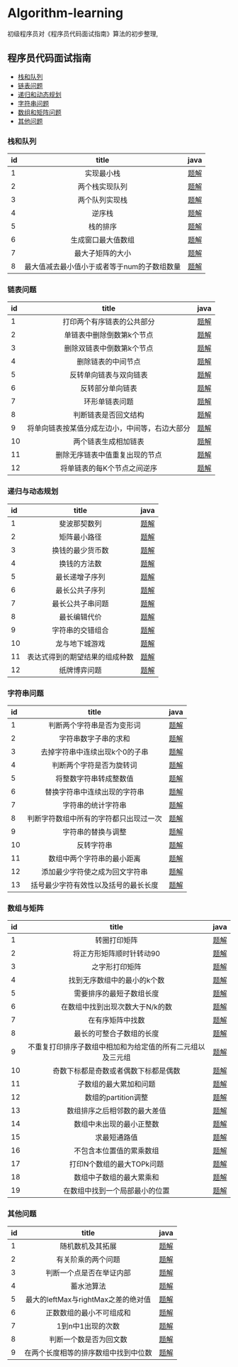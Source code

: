 # Algorithm-learning
初级程序员对《程序员代码面试指南》算法的初步整理,

## 程序员代码面试指南
- [栈和队列](###栈和队列)
- [链表问题](###链表问题)
- [递归和动态规划](###递归和动态规划)
- [字符串问题](###字符串问题)
- [数组和矩阵问题](###数组和矩阵问题)
- [其他问题](###其他问题)

### 栈和队列
| id| title| java|
|:----|:------:|:----:|
|1| 实现最小栈|[题解](https://github.com/RobbChen/Algorithm-learning/blob/master/%E6%A0%88%E4%B8%8E%E9%98%9F%E5%88%97/1.%20%E5%AE%9E%E7%8E%B0%E6%9C%80%E5%B0%8F%E6%A0%88.md)|
|2| 两个栈实现队列|[题解](https://github.com/RobbChen/Algorithm-learning/blob/master/%E6%A0%88%E4%B8%8E%E9%98%9F%E5%88%97/2.%20%E6%9C%89%E4%B8%A4%E4%B8%AA%E6%A0%88%E7%BB%84%E6%88%90%E9%98%9F%E5%88%97.md)|
|3| 两个队列实现栈|[题解](https://github.com/RobbChen/Algorithm-learning/blob/master/%E6%A0%88%E4%B8%8E%E9%98%9F%E5%88%97/3.%20%E4%B8%A4%E4%B8%AA%E9%98%9F%E5%88%97%E5%AE%9E%E7%8E%B0%E6%A0%88.md)|
|4| 逆序栈|[题解](https://github.com/RobbChen/Algorithm-learning/blob/master/%E6%A0%88%E4%B8%8E%E9%98%9F%E5%88%97/4.%20%E4%BD%BF%E7%94%A8%E9%80%92%E5%BD%92%E5%87%BD%E6%95%B0%E5%92%8C%E6%A0%88%E6%93%8D%E4%BD%9C%E9%80%86%E5%BA%8F%E4%B8%80%E4%B8%AA%E6%A0%88.md)|
|5| 栈的排序|[题解](https://github.com/RobbChen/Algorithm-learning/blob/master/%E6%A0%88%E4%B8%8E%E9%98%9F%E5%88%97/5.%20%E7%94%A8%E4%B8%80%E4%B8%AA%E6%A0%88%E5%AE%9E%E7%8E%B0%E5%8F%A6%E4%B8%80%E4%B8%AA%E6%A0%88%E7%9A%84%E6%8E%92%E5%BA%8F.md)|
|6|生成窗口最大值数组|[题解](https://github.com/RobbChen/Algorithm-learning/blob/master/%E6%A0%88%E4%B8%8E%E9%98%9F%E5%88%97/6.%20%E7%94%9F%E6%88%90%E7%AA%97%E5%8F%A3%E6%9C%80%E5%A4%A7%E5%80%BC%E6%95%B0%E7%BB%84.md)|
|7| 最大子矩阵的大小|[题解](https://github.com/RobbChen/Algorithm-learning/blob/master/%E6%A0%88%E4%B8%8E%E9%98%9F%E5%88%97/7.%20%E6%B1%82%E6%9C%80%E5%A4%A7%E5%AD%90%E7%9F%A9%E9%98%B5%E7%9A%84%E5%A4%A7%E5%B0%8F.md)|
|8| 最大值减去最小值小于或者等于num的子数组数量|[题解](https://github.com/RobbChen/Algorithm-learning/blob/master/%E6%A0%88%E4%B8%8E%E9%98%9F%E5%88%97/8.%E6%9C%80%E5%A4%A7%E5%80%BC%E5%87%8F%E5%8E%BB%E6%9C%80%E5%B0%8F%E5%80%BC%E5%B0%8F%E4%BA%8E%E6%88%96%E8%80%85%E7%AD%89%E4%BA%8Enum%E7%9A%84%E5%AD%90%E6%95%B0%E7%BB%84%E7%9A%84%E6%95%B0%E9%87%8F.md)|


### 链表问题
| id| title| java|
|:----|:------:|:----:|
|1| 打印两个有序链表的公共部分|[题解](https://github.com/RobbChen/Algorithm-learning/blob/master/%E9%93%BE%E8%A1%A8%E9%97%AE%E9%A2%98/1.%E6%89%93%E5%8D%B0%E4%B8%A4%E4%B8%AA%E6%9C%89%E5%BA%8F%E9%93%BE%E8%A1%A8%E7%9A%84%E5%85%AC%E5%85%B1%E9%83%A8%E5%88%86.md)|
|2| 单链表中删除倒数第k个节点|[题解](https://github.com/RobbChen/Algorithm-learning/blob/master/%E9%93%BE%E8%A1%A8%E9%97%AE%E9%A2%98/2.%20%E5%8D%95%E9%93%BE%E8%A1%A8%E4%B8%AD%E5%88%A0%E9%99%A4%E5%80%92%E6%95%B0%E7%AC%ACk%E4%B8%AA%E8%8A%82%E7%82%B9.md)|
|3| 删除双链表中倒数第k个节点|[题解](https://github.com/RobbChen/Algorithm-learning/blob/master/%E9%93%BE%E8%A1%A8%E9%97%AE%E9%A2%98/3.%20%E5%88%A0%E9%99%A4%E5%8F%8C%E9%93%BE%E8%A1%A8%E4%B8%AD%E5%80%92%E6%95%B0%E7%AC%ACk%E4%B8%AA%E8%8A%82%E7%82%B9.md)|
|4| 删除链表的中间节点|[题解](https://github.com/RobbChen/Algorithm-learning/blob/master/%E9%93%BE%E8%A1%A8%E9%97%AE%E9%A2%98/4.%20%E5%88%A0%E9%99%A4%E9%93%BE%E8%A1%A8%E7%9A%84%E4%B8%AD%E9%97%B4%E8%8A%82%E7%82%B9%E5%92%8Ca.b%E5%A4%84%E7%9A%84%E8%8A%82%E7%82%B9.md)|
|5| 反转单向链表与双向链表|[题解](https://github.com/RobbChen/Algorithm-learning/blob/master/%E9%93%BE%E8%A1%A8%E9%97%AE%E9%A2%98/5.%20%E5%8F%8D%E8%BD%AC%E5%8D%95%E5%90%91%E9%93%BE%E8%A1%A8%E4%B8%8E%E5%8F%8C%E5%90%91%E9%93%BE%E8%A1%A8.md)|
|6| 反转部分单向链表|[题解](https://github.com/RobbChen/Algorithm-learning/blob/master/%E9%93%BE%E8%A1%A8%E9%97%AE%E9%A2%98/6.%20%E5%8F%8D%E8%BD%AC%E9%83%A8%E5%88%86%E5%8D%95%E5%90%91%E9%93%BE%E8%A1%A8.md)|
|7| 环形单链表问题|[题解](https://github.com/RobbChen/Algorithm-learning/blob/master/%E9%93%BE%E8%A1%A8%E9%97%AE%E9%A2%98/7.%20%E7%8E%AF%E5%BD%A2%E5%8D%95%E9%93%BE%E8%A1%A8%E9%97%AE%E9%A2%98.md)|
|8| 判断链表是否回文结构|[题解](https://github.com/RobbChen/Algorithm-learning/blob/master/%E9%93%BE%E8%A1%A8%E9%97%AE%E9%A2%98/8.%20%E5%88%A4%E6%96%AD%E9%93%BE%E8%A1%A8%E6%98%AF%E5%90%A6%E6%98%AF%E5%9B%9E%E6%96%87%E7%BB%93%E6%9E%84.md)|
|9| 将单向链表按某值分成左边小，中间等，右边大部分|[题解](https://github.com/RobbChen/Algorithm-learning/blob/master/%E9%93%BE%E8%A1%A8%E9%97%AE%E9%A2%98/9.%20%E5%B0%86%E5%8D%95%E5%90%91%E9%93%BE%E8%A1%A8%E6%8C%89%E6%9F%90%E5%80%BC%E5%88%86%E6%88%90%E5%B7%A6%E8%BE%B9%E5%B0%8F%EF%BC%8C%E4%B8%AD%E9%97%B4%E7%9B%B8%E7%AD%89%EF%BC%8C%E5%8F%B3%E8%BE%B9%E5%A4%A7%E7%9A%84%E5%BD%A2%E5%BC%8F.md)|
|10| 两个链表生成相加链表|[题解](https://github.com/RobbChen/Algorithm-learning/blob/master/%E9%93%BE%E8%A1%A8%E9%97%AE%E9%A2%98/10.%E4%B8%A4%E4%B8%AA%E9%93%BE%E8%A1%A8%E7%94%9F%E6%88%90%E7%9B%B8%E5%8A%A0%E9%93%BE%E8%A1%A8.md)|
|11| 删除无序链表中值重复出现的节点|[题解](https://github.com/RobbChen/Algorithm-learning/blob/master/%E9%93%BE%E8%A1%A8%E9%97%AE%E9%A2%98/11.%20%E5%88%A0%E9%99%A4%E6%97%A0%E5%BA%8F%E9%93%BE%E8%A1%A8%E4%B8%AD%E5%80%BC%E9%87%8D%E5%A4%8D%E5%87%BA%E7%8E%B0%E7%9A%84%E8%8A%82%E7%82%B9.md)|
|12| 将单链表的每K个节点之间逆序|[题解](https://github.com/RobbChen/Algorithm-learning/blob/master/%E9%93%BE%E8%A1%A8%E9%97%AE%E9%A2%98/12.%20%E5%B0%86%E5%8D%95%E9%93%BE%E8%A1%A8%E7%9A%84%E6%AF%8FK%E4%B8%AA%E8%8A%82%E7%82%B9%E4%B9%8B%E9%97%B4%E9%80%86%E5%BA%8F.md)|

### 递归与动态规划
| id| title |java|
|:---|:-----:|:----:|
|1|斐波那契数列|[题解](https://github.com/RobbChen/Algorithm-learning/blob/master/%E9%80%92%E5%BD%92%E4%B8%8E%E5%8A%A8%E6%80%81%E8%A7%84%E5%88%92/1.%E6%96%90%E6%B3%A2%E9%82%A3%E5%A5%91%E7%B3%BB%E5%88%97%E9%97%AE%E9%A2%98.md)|
|2|矩阵最小路径|[题解](https://github.com/RobbChen/Algorithm-learning/blob/master/%E9%80%92%E5%BD%92%E4%B8%8E%E5%8A%A8%E6%80%81%E8%A7%84%E5%88%92/2.%20%E7%9F%A9%E9%98%B5%E6%9C%80%E5%B0%8F%E8%B7%AF%E5%BE%84%E5%92%8C.md)|
|3|换钱的最少货币数|[题解](https://github.com/RobbChen/Algorithm-learning/blob/master/%E9%80%92%E5%BD%92%E4%B8%8E%E5%8A%A8%E6%80%81%E8%A7%84%E5%88%92/3.%20%E6%8D%A2%E9%92%B1%E7%9A%84%E6%9C%80%E5%B0%91%E8%B4%A7%E5%B8%81%E6%95%B0.md)|
|4|换钱的方法数|[题解](https://github.com/RobbChen/Algorithm-learning/blob/master/%E9%80%92%E5%BD%92%E4%B8%8E%E5%8A%A8%E6%80%81%E8%A7%84%E5%88%92/4.%20%E6%8D%A2%E9%92%B1%E7%9A%84%E6%96%B9%E6%B3%95%E6%95%B0.md)|
|5|最长递增子序列|[题解](https://github.com/RobbChen/Algorithm-learning/blob/master/%E9%80%92%E5%BD%92%E4%B8%8E%E5%8A%A8%E6%80%81%E8%A7%84%E5%88%92/5.%E6%9C%80%E9%95%BF%E9%80%92%E5%A2%9E%E5%AD%90%E5%BA%8F%E5%88%97.md)|
|6|最长公共子序列|[题解](https://github.com/RobbChen/Algorithm-learning/blob/master/%E9%80%92%E5%BD%92%E4%B8%8E%E5%8A%A8%E6%80%81%E8%A7%84%E5%88%92/6.%20%E6%9C%80%E9%95%BF%E5%85%AC%E5%85%B1%E5%AD%90%E5%BA%8F%E5%88%97.md)|
|7|最长公共子串问题|[题解](https://github.com/RobbChen/Algorithm-learning/blob/master/%E9%80%92%E5%BD%92%E4%B8%8E%E5%8A%A8%E6%80%81%E8%A7%84%E5%88%92/7.%20%E6%9C%80%E9%95%BF%E5%85%AC%E5%85%B1%E5%AD%90%E4%B8%B2%E9%97%AE%E9%A2%98.md)|
|8|最长编辑代价|[题解](https://github.com/RobbChen/Algorithm-learning/blob/master/%E9%80%92%E5%BD%92%E4%B8%8E%E5%8A%A8%E6%80%81%E8%A7%84%E5%88%92/8.%20%E6%9C%80%E9%95%BF%E7%BC%96%E8%BE%91%E4%BB%A3%E4%BB%B7.md)|
|9|字符串的交错组合|[题解](https://github.com/RobbChen/Algorithm-learning/blob/master/%E9%80%92%E5%BD%92%E4%B8%8E%E5%8A%A8%E6%80%81%E8%A7%84%E5%88%92/9.%20%E5%AD%97%E7%AC%A6%E4%B8%B2%E7%9A%84%E4%BA%A4%E9%94%99%E7%BB%84%E5%90%88.md)|
|10|龙与地下城游戏|[题解](https://github.com/RobbChen/Algorithm-learning/blob/master/%E9%80%92%E5%BD%92%E4%B8%8E%E5%8A%A8%E6%80%81%E8%A7%84%E5%88%92/10.%20%E9%BE%99%E4%B8%8E%E5%9C%B0%E4%B8%8B%E5%9F%8E%E6%B8%B8%E6%88%8F.md)|
|11|表达式得到的期望结果的组成种数|[题解](https://github.com/RobbChen/Algorithm-learning/blob/master/%E9%80%92%E5%BD%92%E4%B8%8E%E5%8A%A8%E6%80%81%E8%A7%84%E5%88%92/11.%20%E8%A1%A8%E8%BE%BE%E5%BC%8F%E5%BE%97%E5%88%B0%E7%9A%84%E6%9C%9F%E6%9C%9B%E7%BB%93%E6%9E%9C%E7%9A%84%E7%BB%84%E6%88%90%E7%A7%8D%E6%95%B0.md)|
|12|纸牌博弈问题|[题解](https://github.com/RobbChen/Algorithm-learning/blob/master/%E9%80%92%E5%BD%92%E4%B8%8E%E5%8A%A8%E6%80%81%E8%A7%84%E5%88%92/12.%20%E7%BA%B8%E7%89%8C%E5%8D%9A%E5%BC%88%E9%97%AE%E9%A2%98.md)|


### 字符串问题
|id|title| java|
|:---|:-----:|:----:|
|1|判断两个字符串是否为变形词|[题解](https://github.com/RobbChen/Algorithm-learning/blob/master/%E5%AD%97%E7%AC%A6%E4%B8%B2%E9%97%AE%E9%A2%98/1.%20%E5%88%A4%E6%96%AD%E4%B8%A4%E4%B8%AA%E5%AD%97%E7%AC%A6%E4%B8%B2%E6%98%AF%E5%90%A6%E4%B8%BA%E5%8F%98%E5%BD%A2%E8%AF%8D.md)|
|2|字符串数字子串的求和|[题解](https://github.com/RobbChen/Algorithm-learning/blob/master/%E5%AD%97%E7%AC%A6%E4%B8%B2%E9%97%AE%E9%A2%98/2.%20%E5%AD%97%E7%AC%A6%E4%B8%B2%E6%95%B0%E5%AD%97%E5%AD%90%E4%B8%B2%E7%9A%84%E6%B1%82%E5%92%8C.md)|
|3|去掉字符串中连续出现k个0的子串|[题解](https://github.com/RobbChen/Algorithm-learning/blob/master/%E5%AD%97%E7%AC%A6%E4%B8%B2%E9%97%AE%E9%A2%98/3.%20%E5%8E%BB%E6%8E%89%E5%AD%97%E7%AC%A6%E4%B8%B2%E4%B8%AD%E8%BF%9E%E7%BB%AD%E5%87%BA%E7%8E%B0k%E4%B8%AA0%E7%9A%84%E5%AD%90%E4%B8%B2.md)|
|4|判断两个字符是否为旋转词|[题解](https://github.com/RobbChen/Algorithm-learning/blob/master/%E5%AD%97%E7%AC%A6%E4%B8%B2%E9%97%AE%E9%A2%98/4.%20%E5%88%A4%E6%96%AD%E4%B8%A4%E4%B8%AA%E5%AD%97%E7%AC%A6%E4%B8%B2%E6%98%AF%E5%90%A6%E4%B8%BA%E6%97%8B%E8%BD%AC%E8%AF%8D.md)|
|5|将整数字符串转成整数值|[题解](https://github.com/RobbChen/Algorithm-learning/blob/master/%E5%AD%97%E7%AC%A6%E4%B8%B2%E9%97%AE%E9%A2%98/5.%20%E5%B0%86%E6%95%B4%E6%95%B0%E5%AD%97%E7%AC%A6%E4%B8%B2%E8%BD%AC%E6%88%90%E6%95%B4%E6%95%B0%E5%80%BC.md)|
|6|替换字符串中连续出现的字符串|[题解](https://github.com/RobbChen/Algorithm-learning/blob/master/%E5%AD%97%E7%AC%A6%E4%B8%B2%E9%97%AE%E9%A2%98/6.%20%E6%9B%BF%E6%8D%A2%E5%AD%97%E7%AC%A6%E4%B8%B2%E4%B8%AD%E8%BF%9E%E7%BB%AD%E5%87%BA%E7%8E%B0%E7%9A%84%E5%AD%97%E7%AC%A6%E4%B8%B2.md)|
|7|字符串的统计字符串|[题解](https://github.com/RobbChen/Algorithm-learning/blob/master/%E5%AD%97%E7%AC%A6%E4%B8%B2%E9%97%AE%E9%A2%98/7.%20%E5%AD%97%E7%AC%A6%E4%B8%B2%E7%9A%84%E7%BB%9F%E8%AE%A1%E5%AD%97%E7%AC%A6%E4%B8%B2.md)|
|8|判断字符数组中所有的字符都只出现过一次|[题解](https://github.com/RobbChen/Algorithm-learning/blob/master/%E5%AD%97%E7%AC%A6%E4%B8%B2%E9%97%AE%E9%A2%98/8.%E5%88%A4%E6%96%AD%E5%AD%97%E7%AC%A6%E6%95%B0%E7%BB%84%E4%B8%AD%E6%89%80%E6%9C%89%E7%9A%84%E5%AD%97%E7%AC%A6%E9%83%BD%E5%8F%AA%E5%87%BA%E7%8E%B0%E8%BF%87%E4%B8%80%E6%AC%A1.md)|
|9|字符串的替换与调整|[题解](https://github.com/RobbChen/Algorithm-learning/blob/master/%E5%AD%97%E7%AC%A6%E4%B8%B2%E9%97%AE%E9%A2%98/9.%20%E5%AD%97%E7%AC%A6%E4%B8%B2%E7%9A%84%E6%9B%BF%E6%8D%A2%E4%B8%8E%E8%B0%83%E6%95%B4.md)|
|10|反转字符串|[题解](https://github.com/RobbChen/Algorithm-learning/blob/master/%E5%AD%97%E7%AC%A6%E4%B8%B2%E9%97%AE%E9%A2%98/10.%E5%8F%8D%E8%BD%AC%E5%AD%97%E7%AC%A6%E4%B8%B2.md)|
|11|数组中两个字符串的最小距离|[题解](https://github.com/RobbChen/Algorithm-learning/blob/master/%E5%AD%97%E7%AC%A6%E4%B8%B2%E9%97%AE%E9%A2%98/11.%E6%95%B0%E7%BB%84%E4%B8%AD%E4%B8%A4%E4%B8%AA%E5%AD%97%E7%AC%A6%E4%B8%B2%E7%9A%84%E6%9C%80%E5%B0%8F%E8%B7%9D%E7%A6%BB.md)|
|12|添加最少字符使之成为回文字符串|[题解](https://github.com/RobbChen/Algorithm-learning/blob/master/%E5%AD%97%E7%AC%A6%E4%B8%B2%E9%97%AE%E9%A2%98/12.%20%E6%B7%BB%E5%8A%A0%E6%9C%80%E5%B0%91%E5%AD%97%E7%AC%A6%E4%BD%BF%E5%AD%97%E7%AC%A6%E4%B8%B2%E6%95%B4%E4%BD%93%E9%83%BD%E6%98%AF%E5%9B%9E%E6%96%87%E5%AD%97%E7%AC%A6%E4%B8%B2.md)|
|13|括号最少字符有效性以及括号的最长长度|[题解](https://github.com/RobbChen/Algorithm-learning/blob/master/%E5%AD%97%E7%AC%A6%E4%B8%B2%E9%97%AE%E9%A2%98/13.%E6%8B%AC%E5%8F%B7%E5%AD%97%E7%AC%A6%E4%B8%B2%E7%9A%84%E6%9C%89%E6%95%88%E6%80%A7%E5%92%8C%E6%8B%AC%E5%8F%B7%E7%9A%84%E6%9C%80%E9%95%BF%E6%9C%89%E6%95%88%E9%95%BF%E5%BA%A6.md)|

### 数组与矩阵
|id|title| java|
|:---|:-----:|:----:|
|1|转圈打印矩阵|[题解](https://github.com/RobbChen/Algorithm-learning/blob/master/%E6%95%B0%E7%BB%84%E4%B8%8E%E7%9F%A9%E9%98%B5/1.%E8%BD%AC%E5%9C%88%E6%89%93%E5%8D%B0%E7%9F%A9%E9%98%B5.md)|
|2|将正方形矩阵顺时针转动90|[题解](https://github.com/RobbChen/Algorithm-learning/blob/master/%E6%95%B0%E7%BB%84%E4%B8%8E%E7%9F%A9%E9%98%B5/2.%E5%B0%86%E6%AD%A3%E6%96%B9%E5%BD%A2%E7%9F%A9%E9%98%B5%E9%A1%BA%E6%97%B6%E9%92%88%E8%BD%AC%E5%8A%A890.md)|
|3|之字形打印矩阵|[题解](https://github.com/RobbChen/Algorithm-learning/blob/master/%E6%95%B0%E7%BB%84%E4%B8%8E%E7%9F%A9%E9%98%B5/3.%E4%B9%8B%E5%AD%97%E5%BD%A2%E6%89%93%E5%8D%B0%E7%9F%A9%E9%98%B5.md)|
|4|找到无序数组中的最小的k个数|[题解](https://github.com/RobbChen/Algorithm-learning/blob/master/%E6%95%B0%E7%BB%84%E4%B8%8E%E7%9F%A9%E9%98%B5/4.%20%E6%89%BE%E5%88%B0%E6%97%A0%E5%BA%8F%E6%95%B0%E7%BB%84%E4%B8%AD%E7%9A%84%E6%9C%80%E5%B0%8F%E7%9A%84k%E4%B8%AA%E6%95%B0.md)|
|5|需要排序的最短子数组长度|[题解](https://github.com/RobbChen/Algorithm-learning/blob/master/%E6%95%B0%E7%BB%84%E4%B8%8E%E7%9F%A9%E9%98%B5/5.%E9%9C%80%E8%A6%81%E6%8E%92%E5%BA%8F%E7%9A%84%E6%9C%80%E7%9F%AD%E5%AD%90%E6%95%B0%E7%BB%84%E9%95%BF%E5%BA%A6%20.md)|
|6|在数组中找到出现次数大于N/k的数|[题解](https://github.com/RobbChen/Algorithm-learning/blob/master/%E6%95%B0%E7%BB%84%E4%B8%8E%E7%9F%A9%E9%98%B5/6.%E5%9C%A8%E6%95%B0%E7%BB%84%E4%B8%AD%E6%89%BE%E5%88%B0%E5%87%BA%E7%8E%B0%E6%AC%A1%E6%95%B0%E5%A4%A7%E4%BA%8ENK%E7%9A%84%E6%95%B0.md)|
|7|在有序矩阵中找数|[题解](https://github.com/RobbChen/Algorithm-learning/blob/master/%E6%95%B0%E7%BB%84%E4%B8%8E%E7%9F%A9%E9%98%B5/7.%E5%9C%A8%E8%A1%8C%E5%88%97%E9%83%BD%E6%8E%92%E5%A5%BD%E5%BA%8F%E7%9A%84%E7%9F%A9%E9%98%B5%E4%B8%AD%E6%89%BE%E6%95%B0.md)|
|8|最长的可整合子数组的长度|[题解](https://github.com/RobbChen/Algorithm-learning/blob/master/%E6%95%B0%E7%BB%84%E4%B8%8E%E7%9F%A9%E9%98%B5/8.%E6%9C%80%E9%95%BF%E7%9A%84%E5%8F%AF%E6%95%B4%E5%90%88%E5%AD%90%E6%95%B0%E7%BB%84%E7%9A%84%E9%95%BF%E5%BA%A6.md)|
|9|不重复打印排序子数组中相加和为给定值的所有二元组以及三元组|[题解](https://github.com/RobbChen/Algorithm-learning/blob/master/%E6%95%B0%E7%BB%84%E4%B8%8E%E7%9F%A9%E9%98%B5/9.%E4%B8%8D%E9%87%8D%E5%A4%8D%E6%89%93%E5%8D%B0%E6%8E%92%E5%BA%8F%E5%AD%90%E6%95%B0%E7%BB%84%E4%B8%AD%E7%9B%B8%E5%8A%A0%E5%92%8C%E4%B8%BA%E7%BB%99%E5%AE%9A%E5%80%BC%E7%9A%84%E6%89%80%E6%9C%89%E4%BA%8C%E5%85%83%E7%BB%84%E4%BB%A5%E5%8F%8A%E4%B8%89%E5%85%83%E7%BB%84.md)|
|10|奇数下标都是奇数或者偶数下标都是偶数|[题解](https://github.com/RobbChen/Algorithm-learning/blob/master/%E6%95%B0%E7%BB%84%E4%B8%8E%E7%9F%A9%E9%98%B5/10.%E5%A5%87%E6%95%B0%E4%B8%8B%E6%A0%87%E9%83%BD%E6%98%AF%E5%A5%87%E6%95%B0%E6%88%96%E8%80%85%E5%81%B6%E6%95%B0%E4%B8%8B%E6%A0%87%E9%83%BD%E6%98%AF%E5%81%B6%E6%95%B0.md)|
|11|子数组的最大累加和问题|[题解](https://github.com/RobbChen/Algorithm-learning/blob/master/%E6%95%B0%E7%BB%84%E4%B8%8E%E7%9F%A9%E9%98%B5/11.%E5%AD%90%E6%95%B0%E7%BB%84%E7%9A%84%E6%9C%80%E5%A4%A7%E7%B4%AF%E5%8A%A0%E5%92%8C%E9%97%AE%E9%A2%98.md)|
|12|数组的partition调整|[题解](https://github.com/RobbChen/Algorithm-learning/blob/master/%E6%95%B0%E7%BB%84%E4%B8%8E%E7%9F%A9%E9%98%B5/12.%20%E6%95%B0%E7%BB%84%E7%9A%84partition%E8%B0%83%E6%95%B4.md)|
|13|数组排序之后相邻数的最大差值|[题解](https://github.com/RobbChen/Algorithm-learning/blob/master/%E6%95%B0%E7%BB%84%E4%B8%8E%E7%9F%A9%E9%98%B5/13.%20%E6%95%B0%E7%BB%84%E6%8E%92%E5%BA%8F%E4%B9%8B%E5%90%8E%E7%9B%B8%E9%82%BB%E6%95%B0%E7%9A%84%E6%9C%80%E5%A4%A7%E5%B7%AE%E5%80%BC.md)|
|14|数组中未出现的最小正整数|[题解](https://github.com/RobbChen/Algorithm-learning/blob/master/%E6%95%B0%E7%BB%84%E4%B8%8E%E7%9F%A9%E9%98%B5/14.%20%E6%95%B0%E7%BB%84%E4%B8%AD%E6%9C%AA%E5%87%BA%E7%8E%B0%E7%9A%84%E6%9C%80%E5%B0%8F%E6%AD%A3%E6%95%B4%E6%95%B0.md)|
|15|求最短通路值|[题解](https://github.com/RobbChen/Algorithm-learning/blob/master/%E6%95%B0%E7%BB%84%E4%B8%8E%E7%9F%A9%E9%98%B5/15.%E6%B1%82%E6%9C%80%E7%9F%AD%E9%80%9A%E8%B7%AF%E5%80%BC.md)|
|16|不包含本位置值的累乘数组|[题解](https://github.com/RobbChen/Algorithm-learning/blob/master/%E6%95%B0%E7%BB%84%E4%B8%8E%E7%9F%A9%E9%98%B5/16.%20%E4%B8%8D%E5%8C%85%E5%90%AB%E6%9C%AC%E4%BD%8D%E7%BD%AE%E5%80%BC%E7%9A%84%E7%B4%AF%E4%B9%98%E6%95%B0%E7%BB%84.md)|
|17|打印N个数组的最大TOPk问题|[题解](https://github.com/RobbChen/Algorithm-learning/blob/master/%E6%95%B0%E7%BB%84%E4%B8%8E%E7%9F%A9%E9%98%B5/17.%20%E6%89%93%E5%8D%B0N%E4%B8%AA%E6%95%B0%E7%BB%84%E6%95%B4%E4%BD%93%E6%9C%80%E5%A4%A7Top%20K.md)|
|18|数组中子数组的最大累乘和|[题解](https://github.com/RobbChen/Algorithm-learning/blob/master/%E6%95%B0%E7%BB%84%E4%B8%8E%E7%9F%A9%E9%98%B5/18.%20%E6%95%B0%E7%BB%84%E4%B8%AD%E5%AD%90%E6%95%B0%E7%BB%84%E7%9A%84%E6%9C%80%E5%A4%A7%E7%B4%AF%E4%B9%98%E7%A7%AF.md)|
|19|在数组中找到一个局部最小的位置|[题解](https://github.com/RobbChen/Algorithm-learning/blob/master/%E6%95%B0%E7%BB%84%E4%B8%8E%E7%9F%A9%E9%98%B5/19%20%E5%9C%A8%E6%95%B0%E7%BB%84%E4%B8%AD%E6%89%BE%E5%88%B0%E4%B8%80%E4%B8%AA%E5%B1%80%E9%83%A8%E6%9C%80%E5%B0%8F%E7%9A%84%E4%BD%8D%E7%BD%AE.md)|
### 其他问题

|id|title| java|
|:---|:-----:|:----:|
|1|随机数机及其拓展|[题解](https://github.com/RobbChen/Algorithm-learning/blob/master/%E5%85%B6%E4%BB%96%E9%97%AE%E9%A2%98/1.%20%E9%9A%8F%E6%9C%BA%E6%95%B0%E5%8F%8A%E5%85%B6%E6%8B%93%E5%B1%95.md)|
|2|有关阶乘的两个问题|[题解](https://github.com/RobbChen/Algorithm-learning/blob/master/%E5%85%B6%E4%BB%96%E9%97%AE%E9%A2%98/2.%20%E6%9C%89%E5%85%B3%E9%98%B6%E4%B9%98%E7%9A%84%E4%B8%A4%E4%B8%AA%E9%97%AE%E9%A2%98%20.md)|
|3|判断一个点是否在举证内部|[题解](https://github.com/RobbChen/Algorithm-learning/blob/master/%E5%85%B6%E4%BB%96%E9%97%AE%E9%A2%98/3.%20%E5%88%A4%E6%96%AD%E4%B8%80%E4%B8%AA%E7%82%B9%E6%98%AF%E5%90%A6%E5%9C%A8%E7%9F%A9%E5%BD%A2%E5%86%85%E9%83%A8.md)
|4|蓄水池算法|[题解](https://github.com/RobbChen/Algorithm-learning/blob/master/%E5%85%B6%E4%BB%96%E9%97%AE%E9%A2%98/4.%20%E5%88%A4%E6%96%AD%E4%B8%80%E4%B8%AA%E7%82%B9%E6%98%AF%E5%90%A6%E5%9C%A8%E4%B8%89%E8%A7%92%E5%BD%A2%E5%86%85%E9%83%A8.md)|
|5|最大的leftMax与rightMax之差的绝对值|[题解](https://github.com/RobbChen/Algorithm-learning/blob/master/%E5%85%B6%E4%BB%96%E9%97%AE%E9%A2%98/5.%20%E6%9C%80%E5%A4%A7%E7%9A%84leftMax%E4%B8%8ErightMax%E4%B9%8B%E5%B7%AE%E7%9A%84%E7%BB%9D%E5%AF%B9%E5%80%BC.md)|
|6|正数数组的最小不可组成和|[题解](https://github.com/RobbChen/Algorithm-learning/blob/master/%E5%85%B6%E4%BB%96%E9%97%AE%E9%A2%98/6.%20%E6%AD%A3%E6%95%B0%E6%95%B0%E7%BB%84%E7%9A%84%E6%9C%80%E5%B0%8F%E4%B8%8D%E5%8F%AF%E7%BB%84%E6%88%90%E5%92%8C.md)|
|7|1到n中1出现的次数|[题解](httphttps://github.com/RobbChen/Algorithm-learning/blob/master/%E5%85%B6%E4%BB%96%E9%97%AE%E9%A2%98/8.%20%E5%88%A4%E6%96%AD%E4%B8%80%E4%B8%AA%E6%95%B0%E6%98%AF%E5%90%A6%E4%B8%BA%E5%9B%9E%E6%96%87%E6%95%B0.mds://github.com/RobbChen/Algorithm-learning/blob/master/%E5%85%B6%E4%BB%96%E9%97%AE%E9%A2%98/7.%20%201%E5%88%B0n%E4%B8%AD1%E5%87%BA%E7%8E%B0%E7%9A%84%E6%AC%A1%E6%95%B0.md)|
|8|判断一个数是否为回文数|[题解](https://github.com/RobbChen/Algorithm-learning/blob/master/%E5%85%B6%E4%BB%96%E9%97%AE%E9%A2%98/8.%20%E5%88%A4%E6%96%AD%E4%B8%80%E4%B8%AA%E6%95%B0%E6%98%AF%E5%90%A6%E4%B8%BA%E5%9B%9E%E6%96%87%E6%95%B0.md)|
|9|在两个长度相等的排序数组中找到中位数|[题解](https://github.com/RobbChen/Algorithm-learning/blob/master/%E5%85%B6%E4%BB%96%E9%97%AE%E9%A2%98/9.%20%E5%9C%A8%E4%B8%A4%E4%B8%AA%E9%95%BF%E5%BA%A6%E7%9B%B8%E7%AD%89%E7%9A%84%E6%8E%92%E5%BA%8F%E6%95%B0%E7%BB%84%E4%B8%AD%E6%89%BE%E5%88%B0%E4%B8%AD%E4%BD%8D%E6%95%B0.md)|
